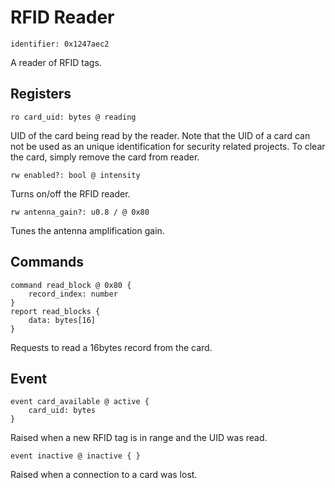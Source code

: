 # RFID Reader

    identifier: 0x1247aec2

A reader of RFID tags.

## Registers

    ro card_uid: bytes @ reading

UID of the card being read by the reader. Note that the UID of a card can not be used as an unique identification for security related projects. To clear the card, simply remove the card from reader.

    rw enabled?: bool @ intensity

Turns on/off the RFID reader.

    rw antenna_gain?: u0.8 / @ 0x80

Tunes the antenna amplification gain.

## Commands

    command read_block @ 0x80 {
        record_index: number
    }
    report read_blocks {
        data: bytes[16]
    }

Requests to read a 16bytes record from the card.

## Event

    event card_available @ active {
        card_uid: bytes
    }

Raised when a new RFID tag is in range and the UID was read.

    event inactive @ inactive { }

Raised when a connection to a card was lost.

